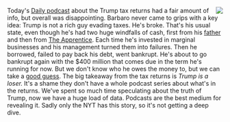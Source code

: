 <img src="http://scripting.com/images/2020/09/04/trumpCartoon.png" border="0" align="right">Today's <a href="https://www.nytimes.com/2020/09/29/podcasts/the-daily/donald-trump-taxes-investigation.html">Daily podcast</a> about the Trump tax returns had a fair amount of info, but overall was disappointing. Barbaro never came to grips with a key idea: Trump is not a rich guy evading taxes. He's broke. That's his usual state, even though he's had two huge windfalls of cash, first from his <a href="https://en.wikipedia.org/wiki/Fred_Trump">father</a> and then from <a href="https://en.wikipedia.org/wiki/The_Apprentice_(American_TV_series)">The Apprentice</a>. Each time he's invested in marginal businesses and his management turned them into failures. Then he borrowed, failed to pay back his debt, went bankrupt. He's about to go bankrupt again with the $400 million that comes due in the term he's running for now. But we don't know who he owes the money to, but we can take a <a href="https://en.wikipedia.org/wiki/Russian_mafia">good guess</a>. The big takeaway from the tax returns is <i>Trump is a loser. </i>It's a shame they don't have a whole podcast series about what's in the returns. We've spent so much time speculating about the truth of Trump, now we have a huge load of data. Podcasts are the best medium for revealing it. Sadly only the NYT has this story, so it's not getting a deep dive. 
